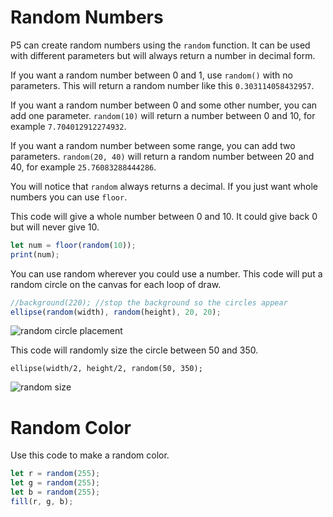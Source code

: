 # Random Numbers

P5 can create random numbers using the `random` function. It can be used with different parameters but will always return a number in decimal form.

If you want a random number between 0 and 1, use `random()` with no parameters. This will return a random number like this `0.303114058432957`.

If you want a random number between 0 and some other number, you can add one parameter. `random(10)` will return a number between 0 and 10, for example `7.704012912274932`.

If you want a random number between some range, you can add two parameters. `random(20, 40)` will return a random number between 20 and 40, for example `25.76083288444286`.

You will notice that `random` always returns a decimal. If you just want whole numbers you can use `floor`. 

This code will give a whole number between 0 and 10. It could give back 0 but will never give 10.
```javascript
let num = floor(random(10));
print(num);
```
 
You can use random wherever you could use a number. This code will put a random circle on the canvas for each loop of draw.
```javascript
//background(220); //stop the background so the circles appear
ellipse(random(width), random(height), 20, 20);
```
![random circle placement](random1.png) 

This code will randomly size the circle between 50 and 350.
```
ellipse(width/2, height/2, random(50, 350);
```
![random size](random2.gif)

# Random Color
Use this code to make a random color.
```javascript
let r = random(255);
let g = random(255);
let b = random(255);
fill(r, g, b);
```
 
  
